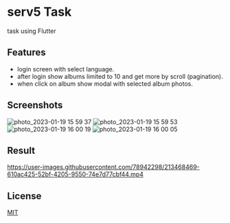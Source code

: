 # serv5 Task

task using Flutter

## Features

-  login screen with select language.
-  after login show albums limited to 10 and get more by scroll (pagination).
-  when click on album show modal with selected album photos.


## Screenshots

![photo_2023-01-19 15 59 37](https://user-images.githubusercontent.com/78942298/213462006-1195afc4-85cc-4d9e-9625-b9ea4d048309.jpeg)
![photo_2023-01-19 15 59 53](https://user-images.githubusercontent.com/78942298/213462028-19a5744b-3009-44e7-b0f8-9a6fd90d4ea4.jpeg)
![photo_2023-01-19 16 00 19](https://user-images.githubusercontent.com/78942298/213462062-bea5f75e-e857-4745-a27e-5153a6441227.jpeg)
![photo_2023-01-19 16 00 05](https://user-images.githubusercontent.com/78942298/213462086-811e7d43-a6f5-4a42-8ec1-6789ca329d4e.jpeg)

## Result

https://user-images.githubusercontent.com/78942298/213468469-610ac425-52bf-4205-9550-74e7d77cbf44.mp4

## License

[MIT](https://choosealicense.com/licenses/mit/)


